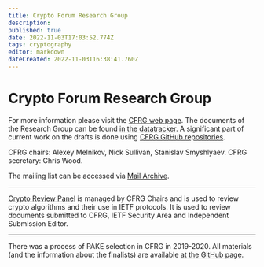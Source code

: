 ```yaml
---
title: Crypto Forum Research Group
description: 
published: true
date: 2022-11-03T17:03:52.774Z
tags: cryptography
editor: markdown
dateCreated: 2022-11-03T16:38:41.760Z
---
```


# Crypto Forum Research Group
For more information please visit the [CFRG web page](https://datatracker.ietf.org/rg/cfrg/about/). 
The documents of the Research Group can be found [in the datatracker](https://datatracker.ietf.org/rg/cfrg/documents/).
A significant part of current work on the drafts is done using [CFRG GitHub repositories](https://github.com/cfrg).

CFRG chairs: Alexey Melnikov, Nick Sullivan, Stanislav Smyshlyaev.
CFRG secretary: Chris Wood.

The mailing list can be accessed via [Mail Archive](https://mailarchive.ietf.org/arch/browse/cfrg/).

---
[Crypto Review Panel](https://wiki.ietf.org/e/en/group/CFRG/CryptoPanel) is managed by CFRG Chairs and is used to review crypto algorithms and their use in IETF protocols. It is used to review documents submitted to CFRG, IETF Security Area and Independent Submission Editor.

---
There was a process of PAKE selection in CFRG in 2019-2020. 
All materials (and the information about the finalists) are available [at the GitHub page](https://github.com/cfrg/pake-selection/).